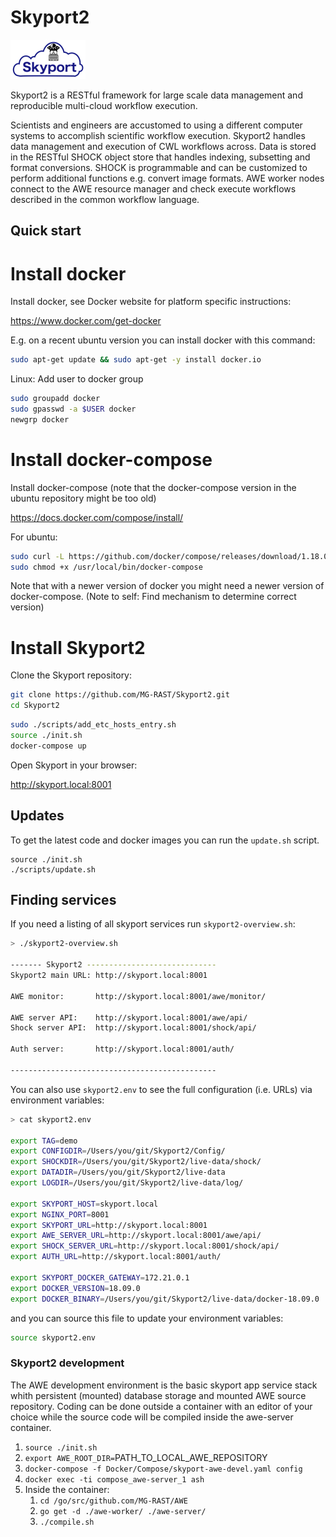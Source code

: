 
Skyport2
========


![skyport logo](data/pictures/skyportlogo.small.jpg) 

Skyport2 is a RESTful framework for large scale data management and reproducible multi-cloud workflow execution. 

Scientists and engineers are accustomed to using a different computer systems to accomplish scientific workflow execution. Skyport2 handles data management and execution of CWL workflows across. Data is stored in the RESTful SHOCK object store that handles indexing, subsetting and format conversions. SHOCK is programmable and can be customized to perform additional functions e.g. convert image formats. AWE worker nodes connect to the AWE resource manager and check execute workflows described in the common workflow language. 


## Quick start

# Install docker 

Install docker, see Docker website for platform specific instructions:

https://www.docker.com/get-docker


E.g. on a recent ubuntu version you can install docker with this command:

```bash
sudo apt-get update && sudo apt-get -y install docker.io
```

Linux: Add user to docker group
```bash
sudo groupadd docker
sudo gpasswd -a $USER docker
newgrp docker
```

# Install docker-compose

Install docker-compose (note that the docker-compose version in the ubuntu repository might be too old) 


https://docs.docker.com/compose/install/

For ubuntu:

```bash
sudo curl -L https://github.com/docker/compose/releases/download/1.18.0/docker-compose-`uname -s`-`uname -m` -o /usr/local/bin/docker-compose
sudo chmod +x /usr/local/bin/docker-compose 
```

Note that with a newer version of docker you might need a newer version of docker-compose. (Note to self: Find mechanism to determine correct version) 

# Install Skyport2

Clone the Skyport repository:

```bash
git clone https://github.com/MG-RAST/Skyport2.git
cd Skyport2
```


```bash
sudo ./scripts/add_etc_hosts_entry.sh
source ./init.sh
docker-compose up
```

Open Skyport in your browser:

http://skyport.local:8001




## Updates


To get the latest code and docker images you can run the ```update.sh``` script.

```
source ./init.sh
./scripts/update.sh
```


## Finding services

If you need a listing of all skyport services run ```skyport2-overview.sh```: 


```bash
> ./skyport2-overview.sh 

------- Skyport2 -----------------------------
Skyport2 main URL: http://skyport.local:8001

AWE monitor:       http://skyport.local:8001/awe/monitor/

AWE server API:    http://skyport.local:8001/awe/api/
Shock server API:  http://skyport.local:8001/shock/api/

Auth server:       http://skyport.local:8001/auth/

----------------------------------------------
```

You can also use ```skyport2.env``` to see the full configuration (i.e. URLs) via environment variables:

```bash
> cat skyport2.env

export TAG=demo
export CONFIGDIR=/Users/you/git/Skyport2/Config/
export SHOCKDIR=/Users/you/git/Skyport2/live-data/shock/
export DATADIR=/Users/you/git/Skyport2/live-data
export LOGDIR=/Users/you/git/Skyport2/live-data/log/

export SKYPORT_HOST=skyport.local
export NGINX_PORT=8001
export SKYPORT_URL=http://skyport.local:8001
export AWE_SERVER_URL=http://skyport.local:8001/awe/api/
export SHOCK_SERVER_URL=http://skyport.local:8001/shock/api/
export AUTH_URL=http://skyport.local:8001/auth/

export SKYPORT_DOCKER_GATEWAY=172.21.0.1
export DOCKER_VERSION=18.09.0
export DOCKER_BINARY=/Users/you/git/Skyport2/live-data/docker-18.09.0

```

and you can source this file to update your environment variables:
```bash
source skyport2.env 
```




### Skyport2 development

The AWE development environment is the basic skyport app service stack whith persistent (mounted) database storage and mounted AWE source repository. Coding can be done outside a container with an editor of your choice while the source code will be compiled inside the awe-server container.

1. `source ./init.sh`
2. `export AWE_ROOT_DIR=`PATH_TO_LOCAL_AWE_REPOSITORY
3. `docker-compose -f Docker/Compose/skyport-awe-devel.yaml config`
4. `docker exec -ti compose_awe-server_1 ash`
5. Inside the container:
    1. `cd /go/src/github.com/MG-RAST/AWE`
    2. `go get -d ./awe-worker/ ./awe-server/`
    3. `./compile.sh`
